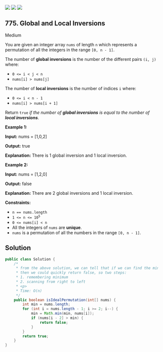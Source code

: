 [![](https://img.shields.io/github/stars/javadev/LeetCode-in-Java?label=Stars&style=flat-square)](https://github.com/javadev/LeetCode-in-Java)
[![](https://img.shields.io/github/forks/javadev/LeetCode-in-Java?label=Fork%20me%20on%20GitHub%20&style=flat-square)](https://github.com/javadev/LeetCode-in-Java/fork)
[![](https://img.shields.io/badge/-LeetCode%20in%20Kotlin-blue?style=flat-square)](https://github.com/javadev/LeetCode-in-Kotlin)

## 775\. Global and Local Inversions

Medium

You are given an integer array `nums` of length `n` which represents a permutation of all the integers in the range `[0, n - 1]`.

The number of **global inversions** is the number of the different pairs `(i, j)` where:

*   `0 <= i < j < n`
*   `nums[i] > nums[j]`

The number of **local inversions** is the number of indices `i` where:

*   `0 <= i < n - 1`
*   `nums[i] > nums[i + 1]`

Return `true` _if the number of **global inversions** is equal to the number of **local inversions**_.

**Example 1:**

**Input:** nums = [1,0,2]

**Output:** true

**Explanation:** There is 1 global inversion and 1 local inversion. 

**Example 2:**

**Input:** nums = [1,2,0]

**Output:** false

**Explanation:** There are 2 global inversions and 1 local inversion. 

**Constraints:**

*   `n == nums.length`
*   <code>1 <= n <= 10<sup>5</sup></code>
*   `0 <= nums[i] < n`
*   All the integers of `nums` are **unique**.
*   `nums` is a permutation of all the numbers in the range `[0, n - 1]`.

## Solution

```java
public class Solution {
    /*
     * from the above solution, we can tell that if we can find the minimum of A[j] where j >= i + 2,
     * then we could quickly return false, so two steps:
     * 1. remembering minimum
     * 2. scanning from right to left
     * <p>
     * Time: O(n)
     */
    public boolean isIdealPermutation(int[] nums) {
        int min = nums.length;
        for (int i = nums.length - 1; i >= 2; i--) {
            min = Math.min(min, nums[i]);
            if (nums[i - 2] > min) {
                return false;
            }
        }
        return true;
    }
}
```